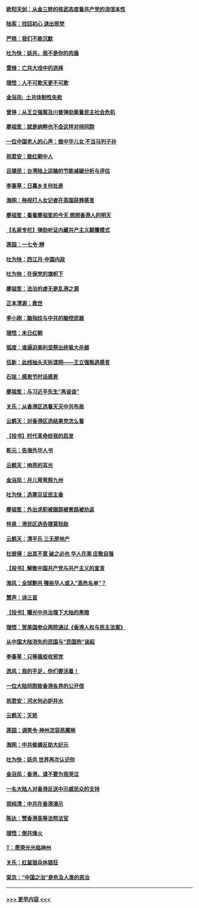 #### [欧阳天剑：从金三胖的核武态度看共产党的流氓本性](../pages/nsc993/n11702238.md?t=12051522) 
#### [陆客：找回初心 退出邪党](../pages/nsc993/n11702213.md?t=12051522) 
#### [严晓：我们不能沉默](../pages/nsc993/n11702110.md?t=12051522) 
#### [吐为快：妖共，我不是你的肉盾](../pages/nsc993/n11701366.md?t=12051522) 
#### [雪绮：亡共大戏中的选择](../pages/nsc993/n11699922.md?t=12051522) 
#### [理悟：人不可欺天更不可欺](../pages/nsc993/n11699657.md?t=12051522) 
#### [金浴凤:  土共体制性失败](../pages/nsc993/n11699361.md?t=12051522) 
#### [曾铮：从王立强案及川普弹劾案看民主社会危机](../pages/nsc993/n11699318.md?t=12051522) 
#### [廖祖笙：就是纳粹也不会这样对待同胞](../pages/nsc993/n11697658.md?t=12051522) 
#### [一位中国老人的心声：做中华儿女 不当马列子孙](../pages/nsc993/n11697525.md?t=12051522) 
#### [祝君安：致红朝中人](../pages/nsc993/n11697518.md?t=12051522) 
#### [吕锡民：台湾陆上运输的节能减碳分析与评估](../pages/nsc993/n11694983.md?t=12051522) 
#### [李春草：日暮乡关何处是](../pages/nsc993/n11694805.md?t=12051522) 
#### [海网：殃视打人女记者在英国获罪感言](../pages/nsc993/n11693832.md?t=12051522) 
#### [廖祖笙：看看廖祖笙的今天 想想香港人的明天](../pages/nsc993/n11693707.md?t=12051522) 
#### [【名家专栏】弹劾听证内藏共产主义颠覆模式](../pages/nsc993/n11693563.md?t=12051522) 
#### [莲园：一七令‧辨](../pages/nsc993/n11692558.md?t=12051522) 
#### [吐为快：西江月·中国内政](../pages/nsc993/n11692071.md?t=12051522) 
#### [吐为快：在保党的旗帜下](../pages/nsc993/n11691188.md?t=12051522) 
#### [廖祖笙：法治的虚无是乱港之源](../pages/nsc993/n11690605.md?t=12051522) 
#### [正本清源：救世](../pages/nsc993/n11689134.md?t=12051522) 
#### [李小刚：脑指纹与中共的脑控武器](../pages/nsc993/n11688900.md?t=12051522) 
#### [理悟：末日红朝](../pages/nsc993/n11688829.md?t=12051522) 
#### [弧度：谁逼迫美利坚祭出终极大杀器](../pages/nsc993/n11688735.md?t=12051522) 
#### [伍新：此线抽头天拆谍网——王立强叛逃感言](../pages/nsc993/n11687981.md?t=12051522) 
#### [石铭：感恩节时话感恩](../pages/nsc993/n11687568.md?t=12051522) 
#### [廖祖笙：与习近平先生“再谈谈”](../pages/nsc993/n11687005.md?t=12051522) 
#### [关乐：从香港区选看天灭中共布局](../pages/nsc993/n11686647.md?t=12051522) 
#### [云鹤天：对香港区选结果党怎么看](../pages/nsc993/n11686216.md?t=12051522) 
#### [【投书】时代革命给我的启发](../pages/nsc993/n11684287.md?t=12051522) 
#### [乾元：告海外华人书](../pages/nsc993/n11684044.md?t=12051522) 
#### [云鹤天：响亮的耳光](../pages/nsc993/n11684254.md?t=12051522) 
#### [金浴凤：月儿弯弯照九州](../pages/nsc993/n11684231.md?t=12051522) 
#### [吐为快：选票见证民主香](../pages/nsc993/n11684206.md?t=12051522) 
#### [廖祖笙：外出求职被跟踪被套路被劝返](../pages/nsc993/n11683874.md?t=12051522) 
#### [林泉：港民区选告捷莫轻敌](../pages/nsc993/n11683930.md?t=12051522) 
#### [云鹤天：清平乐 三无房地产](../pages/nsc993/n11681521.md?t=12051522) 
#### [杜彼得：出其不意 破之必也 华人在美 庄敬自强](../pages/nsc993/n11679554.md?t=12051522) 
#### [【投书】解散中国共产党与共产主义的宣言](../pages/nsc993/n11679177.md?t=12051522) 
#### [海风：全球剿共 哪些华人或入“高危名单”？](../pages/nsc993/n11678617.md?t=12051522) 
#### [慧声：诗三首](../pages/nsc993/n11678848.md?t=12051522) 
#### [【投书】曝光中共治理下大陆的黑暗](../pages/nsc993/n11678674.md?t=12051522) 
#### [理悟：贺美国参众两院通过《香港人权与民主法案》](../pages/nsc993/n11678104.md?t=12051522) 
#### [从中国大陆消失的民国与“民国热”谈起](../pages/nsc993/n11678075.md?t=12051522) 
#### [李春草：只等瘟疫收邪党](../pages/nsc993/n11677308.md?t=12051522) 
#### [逸风：我的手足，你们要活着！](../pages/nsc993/n11676352.md?t=12051522) 
#### [一位大陆同胞致香港各界的公开信](../pages/nsc993/n11675761.md?t=12051522) 
#### [祝君安：河水何必妒井水](../pages/nsc993/n11675746.md?t=12051522) 
#### [云鹤天：天怒](../pages/nsc993/n11675718.md?t=12051522) 
#### [莲园：调笑令‧神州怎容恶魔祸](../pages/nsc993/n11675648.md?t=12051522) 
#### [海网：中共偷袭反助大纪元](../pages/nsc993/n11673515.md?t=12051522) 
#### [吐为快：妖共 世界再次认识你](../pages/nsc993/n11673506.md?t=12051522) 
#### [金浴凤：香港，请不要为我哭泣](../pages/nsc993/n11673248.md?t=12051522) 
#### [一名大陆人对香港反送中示威民众的支持](../pages/nsc993/n11672615.md?t=12051522) 
#### [郑纯清：中共在香港演示](../pages/nsc993/n11670539.md?t=12051522) 
#### [陈达：赞香港高等法院法官](../pages/nsc993/n11669542.md?t=12051522) 
#### [理悟：倒共烽火](../pages/nsc993/n11668844.md?t=12051522) 
#### [T：愿荣光光临神州](../pages/nsc993/n11668421.md?t=12051522) 
#### [关乐：红鼠狼兵休猖狂](../pages/nsc993/n11668378.md?t=12051522) 
#### [梁京：“中国之治”是危及人类的恶治](../pages/nsc993/n11668328.md?t=12051522) 

----
#### [ >>> 更早内容 <<< ](../indexes/nsc993-earlier.md)
